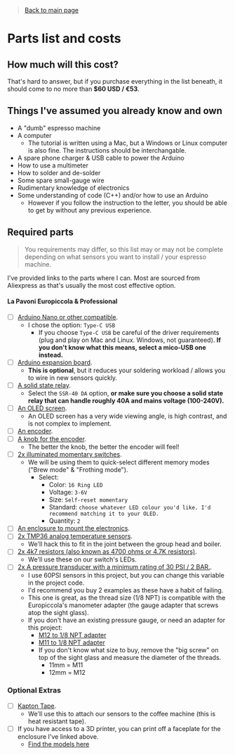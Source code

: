 > [Back to main page](../README.md)

# Parts list and costs

## How much will this cost?
That's hard to answer, but if you purchase everything in the list beneath, it should come to no more than **$60 USD / €53**. 

## Things I've assumed you already know and own
- A "dumb" espresso machine
- A computer
    - The tutorial is written using a Mac, but a Windows or Linux computer is also fine. The instructions should be interchangable.
- A spare phone charger & USB cable to power the Arduino
- How to use a multimeter
- How to solder and de-solder
- Some spare small-gauge wire
- Rudimentary knowledge of electronics
- Some understanding of code (C++) and/or how to use an Arduino
    - However if you follow the instruction to the letter, you should be able to get by without any previous experience.

## Required parts
> You requirements may differ, so this list may or may not be complete depending on what sensors you want to install / your espresso machine.

I've provided links to the parts where I can. Most are sourced from Aliexpress as that's usually the most cost effective option.

#### La Pavoni Europiccola & Professional
- [ ] [Arduino Nano or other compatible](https://aliexpress.com/item/4000903444456.html). 
    - I chose the option: `Type-C USB`
        - If you choose `Type-C USB` be careful of the driver requirements (plug and play on Mac and Linux. Windows, not guaranteed). **If you don't know what this means, select a mico-USB one instead.**
- [ ] [Arduino expansion board](https://s.click.aliexpress.com/e/_9RjuPG).
    - **This is optional**, but it reduces your soldering workload / allows you to wire in new sensors quickly.
- [ ] [A solid state relay](https://s.click.aliexpress.com/e/_9h01hI). 
    - Select the `SSR-40 DA` option, **or make sure you choose a solid state relay that can handle roughly 40A and mains voltage (100-240V).**
- [ ] [An OLED screen](https://nl.aliexpress.com/item/32957309383.html). 
    - An OLED screen has a very wide viewing angle, is high contrast, and is not complex to implement.
- [ ] [An encoder](https://s.click.aliexpress.com/e/_AZFjme). 
- [ ] [A knob for the encoder](https://s.click.aliexpress.com/e/_Atgtlq). 
    - The better the knob, the better the encoder will feel!
- [ ] [2x illuminated momentary switches](https://s.click.aliexpress.com/e/_AFDd3K). 
    - We will be using them to quick-select different memory modes ("Brew mode" & "Frothing mode").
        - Select: 
            - Color: `16 Ring LED`
            - Voltage: `3-6V`
            - Size: `Self-reset momentary`
            - Standard: `choose whatever LED colour you'd like. I'd recommend matching it to your OLED.`
            - Quantity: `2`
- [ ] [An enclosure to mount the electronics](https://s.click.aliexpress.com/e/_AKRz3E).
- [ ] [2x TMP36 analog temperature sensors](https://s.click.aliexpress.com/e/_AWMTHm).
    - We'll hack this to fit in the joint between the group head and boiler.
- [ ] [2x 4k7 resistors (also known as 4700 ohms or 4.7K resistors)](https://www.google.com/search?q=4k7+resistor).
    - We'll use these on our switch's LEDs.
- [ ] [2x A pressure transducer with a minimum rating of 30 PSI / 2 BAR.](https://s.click.aliexpress.com/e/_ALg5YG). 
    - I use 60PSI sensors in this project, but you can change this variable in the project code.
    - I'd recommend you buy 2 examples as these have a habit of failing.
    - This one is great, as the thread size (1/8 NPT) is compatible with the Europiccola's manometer adapter (the gauge adapter that screws atop the sight glass).
    - If you don't have an existing pressure gauge, or need an adapter for this project:
        - [M12 to 1/8 NPT adapter](https://www.google.com/search?q=europiccola+m12+to+1%2F8+npt)
        - [M11 to 1/8 NPT adapter](https://www.google.com/search?q=europiccola+m11+to+1%2F8+npt)
        - If you don't know what size to buy, remove the "big screw" on top of the sight glass and measure the diameter of the threads.
            - 11mm = M11 
            - 12mm = M12

### Optional Extras
- [ ] [Kapton Tape](https://www.google.com/search?q=kpaton+tape).
    - We'll use this to attach our sensors to the coffee machine (this is heat resistant tape).
- [ ] If you have access to a 3D printer, you can print off a faceplate for the enclosure I've linked above.
    - [Find the models here](https://github.com/mwood77/koffie/tree/main/models)